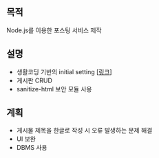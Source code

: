 ## 목적
Node.js를 이용한 포스팅 서비스 제작

## 설명
- 생활코딩 기반의 initial setting [[링크](https://github.com/web-n/Nodejs)]
- 게시판 CRUD
- sanitize-html 보안 모듈 사용

## 계획
- 게시물 제목을 한글로 작성 시 오류 발생하는 문제 해결
- UI 보완
- DBMS 사용
